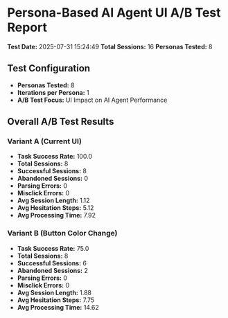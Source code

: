 # Persona-Based AI Agent UI A/B Test Report
**Test Date:** 2025-07-31 15:24:49
**Total Sessions:** 16
**Personas Tested:** 8

## Test Configuration
- **Personas Tested:** 8
- **Iterations per Persona:** 1
- **A/B Test Focus:** UI Impact on AI Agent Performance

## Overall A/B Test Results
### Variant A (Current UI)
- **Task Success Rate:** 100.0
- **Total Sessions:** 8
- **Successful Sessions:** 8
- **Abandoned Sessions:** 0
- **Parsing Errors:** 0
- **Misclick Errors:** 0
- **Avg Session Length:** 1.12
- **Avg Hesitation Steps:** 5.12
- **Avg Processing Time:** 7.92

### Variant B (Button Color Change)
- **Task Success Rate:** 75.0
- **Total Sessions:** 8
- **Successful Sessions:** 6
- **Abandoned Sessions:** 2
- **Parsing Errors:** 0
- **Misclick Errors:** 0
- **Avg Session Length:** 1.88
- **Avg Hesitation Steps:** 7.75
- **Avg Processing Time:** 14.62
